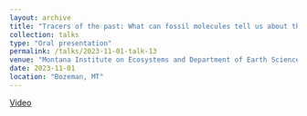 ```yaml
---
layout: archive
title: "Tracers of the past: What can fossil molecules tell us about the history of Yellowstone’s herbivores?"
collection: talks
type: "Oral presentation"
permalink: /talks/2023-11-01-talk-13
venue: "Montana Institute on Ecosystems and Department of Earth Sciences Seminar"
date: 2023-11-01
location: "Bozeman, MT"
---
```


[Video](https://youtu.be/vJqmqy00EH4?feature=shared)
